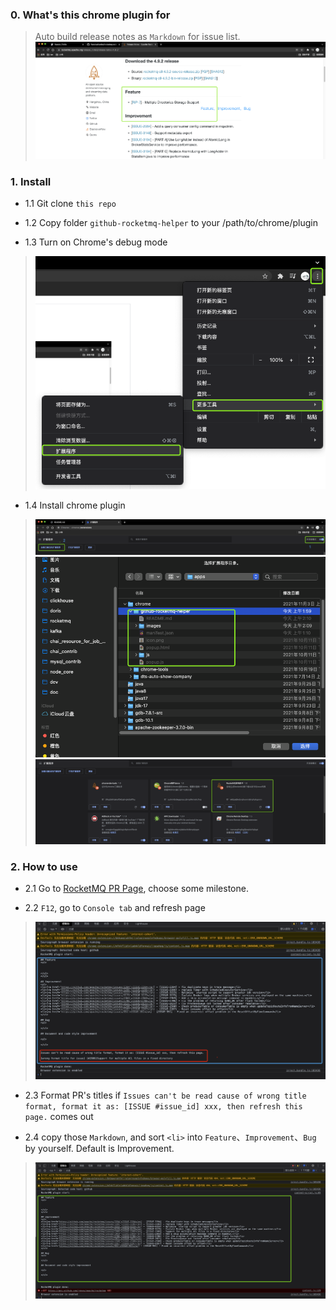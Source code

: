 ### 0. What's this chrome plugin for
> Auto build release notes as `Markdown` for issue list. 
> <img src="images/1.0.png" />

### 1. Install 
- 1.1 Git clone `this repo`

- 1.2 Copy folder `github-rocketmq-helper` to your /path/to/chrome/plugin

- 1.3 Turn on Chrome's debug mode
> <img src="images/3.0.png" />

- 1.4 Install chrome plugin
> <img src="images/3.1.png" />
> <img src="images/3.2.png" />
> <img src="images/3.3.png" />


### 2. How to use
- 2.1 Go to <a href="https://github.com/apache/rocketmq/pulls?q=is%3Aopen+is%3Apr+milestone%3A4.9.3" target="_blank">RocketMQ PR Page</a>, choose some milestone.

- 2.2 `F12`, go to `Console tab` and refresh page
> <img src="images/4.0.png" />

- 2.3 Format PR's titles if `Issues can't be read cause of wrong title format, format it as: [ISSUE #issue_id] xxx, then refresh this page.` comes out

- 2.4 copy those `Markdown`, and sort `<li>` into `Feature`、`Improvement`、`Bug` by yourself. Default is Improvement.
> <img src="images/4.1.png" />


